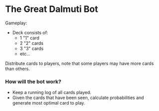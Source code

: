 # The Great Dalmuti Bot

Gameplay:
- Deck consists of:
    - 1 "1" card
    - 2 "2" cards
    - 3 "3" cards
    - etc...

Distribute cards to players, note that some players may have more cards than others.

### How will the bot work?
- Keep a running log of all cards played.
- Given the cards that have been seen, calculate probabilities and generate most optimal card to play.

